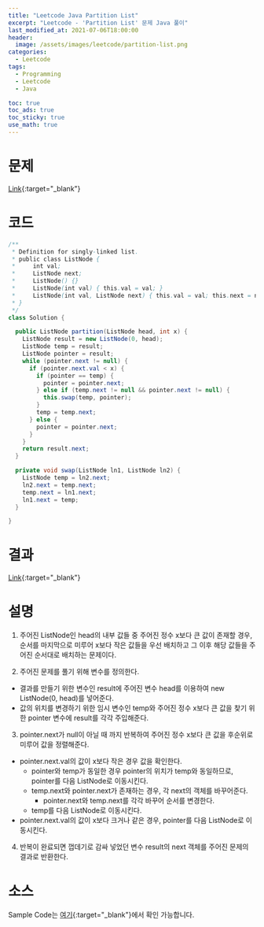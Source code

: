 ```yaml
---
title: "Leetcode Java Partition List"
excerpt: "Leetcode - 'Partition List' 문제 Java 풀이"
last_modified_at: 2021-07-06T18:00:00
header:
  image: /assets/images/leetcode/partition-list.png
categories:
  - Leetcode
tags:
  - Programming
  - Leetcode
  - Java

toc: true
toc_ads: true
toc_sticky: true
use_math: true
---
```

# 문제
[Link](https://leetcode.com/problems/partition-list/){:target="_blank"}

# 코드
```java
/**
 * Definition for singly-linked list.
 * public class ListNode {
 *     int val;
 *     ListNode next;
 *     ListNode() {}
 *     ListNode(int val) { this.val = val; }
 *     ListNode(int val, ListNode next) { this.val = val; this.next = next; }
 * }
 */
class Solution {

  public ListNode partition(ListNode head, int x) {
    ListNode result = new ListNode(0, head);
    ListNode temp = result;
    ListNode pointer = result;
    while (pointer.next != null) {
      if (pointer.next.val < x) {
        if (pointer == temp) {
          pointer = pointer.next;
        } else if (temp.next != null && pointer.next != null) {
          this.swap(temp, pointer);
        }
        temp = temp.next;
      } else {
        pointer = pointer.next;
      }
    }
    return result.next;
  }

  private void swap(ListNode ln1, ListNode ln2) {
    ListNode temp = ln2.next;
    ln2.next = temp.next;
    temp.next = ln1.next;
    ln1.next = temp;
  }

}
```

# 결과
[Link](https://leetcode.com/submissions/detail/518055175/){:target="_blank"}

# 설명
1. 주어진 ListNode인 head의 내부 값들 중 주어진 정수 x보다 큰 값이 존재할 경우, 순서를 마지막으로 미루어 x보다 작은 값들을 우선 배치하고 그 이후 해당 값들을 주어진 순서대로 배치하는 문제이다.

2. 주어진 문제를 풀기 위해 변수를 정의한다.
- 결과를 만들기 위한 변수인 result에 주어진 변수 head를 이용하여 new ListNode(0, head)를 넣어준다.
- 값의 위치를 변경하기 위한 임시 변수인 temp와 주어진 정수 x보다 큰 값을 찾기 위한 pointer 변수에 result를 각각 주입해준다.

3. pointer.next가 null이 아닐 때 까지 반복하여 주어진 정수 x보다 큰 값을 후순위로 미루어 값을 정렬해준다.
- pointer.next.val의 값이 x보다 작은 경우 값을 확인한다.
  - pointer와 temp가 동일한 경우 pointer의 위치가 temp와 동일하므로, pointer를 다음 ListNode로 이동시킨다.
  - temp.next와 pointer.next가 존재하는 경우, 각 next의 객체를 바꾸어준다.
    - pointer.next와 temp.next를 각각 바꾸어 순서를 변경한다.
  - temp를 다음 ListNode로 이동시킨다.
- pointer.next.val의 값이 x보다 크거나 같은 경우, pointer를 다음 ListNode로 이동시킨다.

4. 반복이 완료되면 껍데기로 감싸 넣었던 변수 result의 next 객체를 주어진 문제의 결과로 반환한다.

# 소스
Sample Code는 [여기](https://github.com/GracefulSoul/leetcode/blob/master/src/main/java/gracefulsoul/problems/PartitionList.java){:target="_blank"}에서 확인 가능합니다.